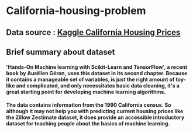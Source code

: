 # California-housing-problem

## Data source : [Kaggle California Housing Prices](https://www.kaggle.com/datasets/camnugent/california-housing-prices/data)

## Brief summary about dataset

#### 'Hands-On Machine learning with Scikit-Learn and TensorFlow', a recent book by Aurélien Géron, uses this dataset in its second chapter. Because it contains a manageable set of variables, is just the right amount of toy-like and complicated, and only necessitates basic data cleaning, it's a great starting point for developing machine learning algorithms.

#### The data contains information from the 1990 California census. So although it may not help you with predicting current housing prices like the Zillow Zestimate dataset, it does provide an accessible introductory dataset for teaching people about the basics of machine learning.
